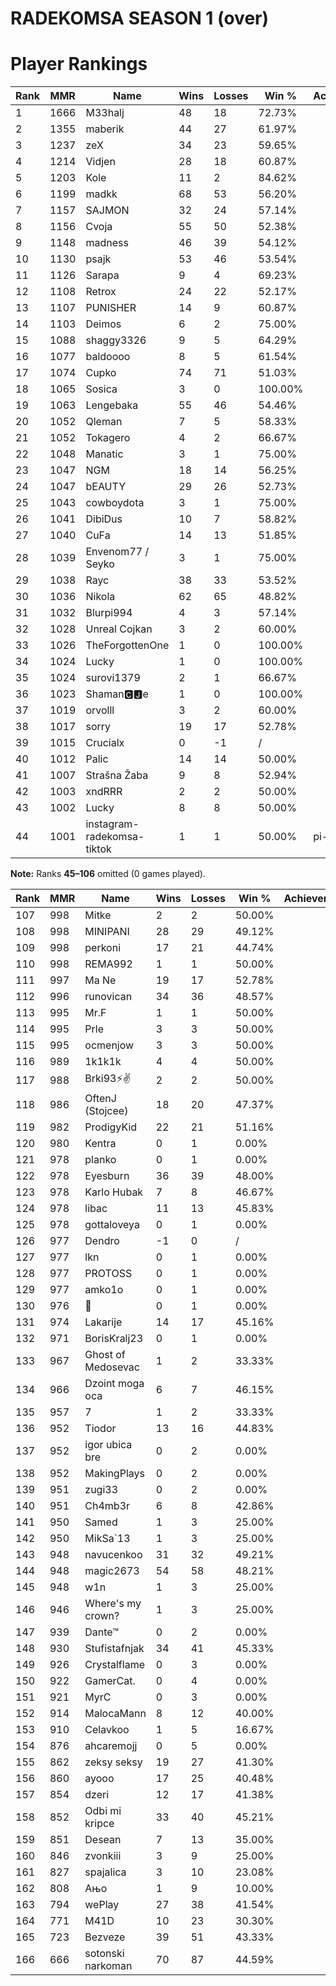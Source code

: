 # RADEKOMSA SEASON 1 (over)

# Player Rankings

| Rank | MMR  | Name                       | Wins | Losses | Win %   | Achievements |
| ---- | ---- | -------------------------- | ---- | ------ | ------- | ------------ |
| 1    | 1666 | M33halj                    | 48   | 18     | 72.73%  |              |
| 2    | 1355 | maberik                    | 44   | 27     | 61.97%  |              |
| 3    | 1237 | zeX                        | 34   | 23     | 59.65%  |              |
| 4    | 1214 | Vidjen                     | 28   | 18     | 60.87%  |              |
| 5    | 1203 | Kole                       | 11   | 2      | 84.62%  |              |
| 6    | 1199 | madkk                      | 68   | 53     | 56.20%  |              |
| 7    | 1157 | SAJMON                     | 32   | 24     | 57.14%  |              |
| 8    | 1156 | Cvoja                      | 55   | 50     | 52.38%  |              |
| 9    | 1148 | madness                    | 46   | 39     | 54.12%  |              |
| 10   | 1130 | psajk                      | 53   | 46     | 53.54%  |              |
| 11   | 1126 | Sarapa                     | 9    | 4      | 69.23%  |              |
| 12   | 1108 | Retrox                     | 24   | 22     | 52.17%  |              |
| 13   | 1107 | PUNISHER                   | 14   | 9      | 60.87%  |              |
| 14   | 1103 | Deimos                     | 6    | 2      | 75.00%  |              |
| 15   | 1088 | shaggy3326                 | 9    | 5      | 64.29%  |              |
| 16   | 1077 | baldoooo                   | 8    | 5      | 61.54%  |              |
| 17   | 1074 | Cupko                      | 74   | 71     | 51.03%  |              |
| 18   | 1065 | Sosica                     | 3    | 0      | 100.00% |              |
| 19   | 1063 | Lengebaka                  | 55   | 46     | 54.46%  |              |
| 20   | 1052 | Qleman                     | 7    | 5      | 58.33%  |              |
| 21   | 1052 | Tokagero                   | 4    | 2      | 66.67%  |              |
| 22   | 1048 | Manatic                    | 3    | 1      | 75.00%  |              |
| 23   | 1047 | NGM                        | 18   | 14     | 56.25%  |              |
| 24   | 1047 | bEAUTY                     | 29   | 26     | 52.73%  |              |
| 25   | 1043 | cowboydota                 | 3    | 1      | 75.00%  |              |
| 26   | 1041 | DibiDus                    | 10   | 7      | 58.82%  |              |
| 27   | 1040 | CuFa                       | 14   | 13     | 51.85%  |              |
| 28   | 1039 | Envenom77 / Seyko          | 3    | 1      | 75.00%  |              |
| 29   | 1038 | Rayc                       | 38   | 33     | 53.52%  |              |
| 30   | 1036 | Nikola                     | 62   | 65     | 48.82%  |              |
| 31   | 1032 | Blurpi994                  | 4    | 3      | 57.14%  |              |
| 32   | 1028 | Unreal Cojkan              | 3    | 2      | 60.00%  |              |
| 33   | 1026 | TheForgottenOne            | 1    | 0      | 100.00% |              |
| 34   | 1024 | Lucky                      | 1    | 0      | 100.00% |              |
| 35   | 1024 | surovi1379                 | 2    | 1      | 66.67%  |              |
| 36   | 1023 | Shaman🅲🅹e                  | 1    | 0      | 100.00% |              |
| 37   | 1019 | orvolll                    | 3    | 2      | 60.00%  |              |
| 38   | 1017 | sorry                      | 19   | 17     | 52.78%  |              |
| 39   | 1015 | Crucialx                   | 0    | -1     | /       |              |
| 40   | 1012 | Palic                      | 14   | 14     | 50.00%  |              |
| 41   | 1007 | Strašna Žaba               | 9    | 8      | 52.94%  |              |
| 42   | 1003 | xndRRR                     | 2    | 2      | 50.00%  |              |
| 43   | 1002 | Lucky                      | 8    | 8      | 50.00%  |              |
| 44   | 1001 | instagram-radekomsa-tiktok | 1    | 1      | 50.00%  | pi-milionare |

**Note:** Ranks **45–106** omitted (0 games played).

| Rank | MMR | Name               | Wins | Losses | Win %  | Achievements |
| ---- | --- | ------------------ | ---- | ------ | ------ | ------------ |
| 107  | 998 | Mitke              | 2    | 2      | 50.00% |              |
| 108  | 998 | MINIPANI           | 28   | 29     | 49.12% |              |
| 109  | 998 | perkoni            | 17   | 21     | 44.74% |              |
| 110  | 998 | REMA992            | 1    | 1      | 50.00% |              |
| 111  | 997 | Ma Ne              | 19   | 17     | 52.78% |              |
| 112  | 996 | runovican          | 34   | 36     | 48.57% |              |
| 113  | 995 | Mr.F               | 1    | 1      | 50.00% |              |
| 114  | 995 | Prle               | 3    | 3      | 50.00% |              |
| 115  | 995 | ocmenjow           | 3    | 3      | 50.00% |              |
| 116  | 989 | 1k1k1k             | 4    | 4      | 50.00% |              |
| 117  | 988 | Brki93⚡✌         | 2    | 2      | 50.00% |              |
| 118  | 986 | OftenJ (Stojcee)   | 18   | 20     | 47.37% |              |
| 119  | 982 | ProdigyKid         | 22   | 21     | 51.16% |              |
| 120  | 980 | Kentra             | 0    | 1      | 0.00%  |              |
| 121  | 978 | planko             | 0    | 1      | 0.00%  |              |
| 122  | 978 | Eyesburn           | 36   | 39     | 48.00% |              |
| 123  | 978 | Karlo Hubak        | 7    | 8      | 46.67% |              |
| 124  | 978 | libac              | 11   | 13     | 45.83% |              |
| 125  | 978 | gottaloveya        | 0    | 1      | 0.00%  |              |
| 126  | 977 | Dendro             | -1   | 0      | /      |              |
| 127  | 977 | lkn                | 0    | 1      | 0.00%  |              |
| 128  | 977 | PROTOSS            | 0    | 1      | 0.00%  |              |
| 129  | 977 | amko1o             | 0    | 1      | 0.00%  |              |
| 130  | 976 | ᲼                  | 0    | 1      | 0.00%  |              |
| 131  | 974 | Lakarije           | 14   | 17     | 45.16% |              |
| 132  | 971 | BorisKralj23       | 0    | 1      | 0.00%  |              |
| 133  | 967 | Ghost of Medosevac | 1    | 2      | 33.33% |              |
| 134  | 966 | Dzoint moga oca    | 6    | 7      | 46.15% |              |
| 135  | 957 | 7                  | 1    | 2      | 33.33% |              |
| 136  | 952 | Tiodor             | 13   | 16     | 44.83% |              |
| 137  | 952 | igor ubica bre     | 0    | 2      | 0.00%  |              |
| 138  | 952 | MakingPlays        | 0    | 2      | 0.00%  |              |
| 139  | 951 | zugi33             | 0    | 2      | 0.00%  |              |
| 140  | 951 | Ch4mb3r            | 6    | 8      | 42.86% |              |
| 141  | 950 | Samed              | 1    | 3      | 25.00% |              |
| 142  | 950 | MikSa`13           | 1    | 3      | 25.00% |              |
| 143  | 948 | navucenkoo         | 31   | 32     | 49.21% |              |
| 144  | 948 | magic2673          | 54   | 58     | 48.21% |              |
| 145  | 948 | w1n                | 1    | 3      | 25.00% |              |
| 146  | 946 | Where's my crown?  | 1    | 3      | 25.00% |              |
| 147  | 939 | Dante™             | 0    | 2      | 0.00%  |              |
| 148  | 930 | Stufistafnjak      | 34   | 41     | 45.33% |              |
| 149  | 926 | Crystalflame       | 0    | 3      | 0.00%  |              |
| 150  | 922 | GamerCat.          | 0    | 4      | 0.00%  |              |
| 151  | 921 | MyrC               | 0    | 3      | 0.00%  |              |
| 152  | 914 | MalocaMann         | 8    | 12     | 40.00% |              |
| 153  | 910 | Celavkoo           | 1    | 5      | 16.67% |              |
| 154  | 876 | ahcaremojj         | 0    | 5      | 0.00%  |              |
| 155  | 862 | zeksy seksy        | 19   | 27     | 41.30% |              |
| 156  | 860 | ayooo              | 17   | 25     | 40.48% |              |
| 157  | 854 | dzeri              | 12   | 17     | 41.38% |              |
| 158  | 852 | Odbi mi kripce     | 33   | 40     | 45.21% |              |
| 159  | 851 | Desean             | 7    | 13     | 35.00% |              |
| 160  | 846 | zvonkiii           | 3    | 9      | 25.00% |              |
| 161  | 827 | spajalica          | 3    | 10     | 23.08% |              |
| 162  | 808 | Ањо                | 1    | 9      | 10.00% |              |
| 163  | 794 | wePlay             | 27   | 38     | 41.54% |              |
| 164  | 771 | M41D               | 10   | 23     | 30.30% |              |
| 165  | 723 | Bezveze            | 39   | 51     | 43.33% |              |
| 166  | 666 | sotonski narkoman  | 70   | 87     | 44.59% |              |
